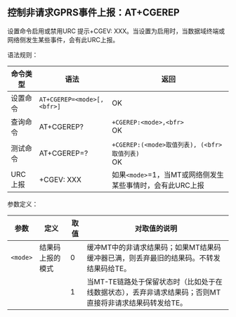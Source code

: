 ## 控制非请求GPRS事件上报：AT+CGEREP

设置命令启用或禁用URC 提示+CGEV: XXX。当设置为启用时，当数据域终端或网络侧发生某些事件，会有此URC上报。

语法规则：

| 命令类型 | 语法                       | 返回                                                      |
| -------- | -------------------------- | --------------------------------------------------------- |
| 设置命令 | `AT+CGEREP=<mode>[,<bfr>]` | OK                                                        |
| 查询命令 | AT+CGEREP?                 | `+CGEREP:<mode>,<bfr> `<br>OK                             |
| 测试命令 | AT+CGEREP=?                | `+CGEREP:(<mode>取值列表), (<bfr>取值列表)` <br>OK        |
| URC上报  | +CGEV: XXX                 | 如果`<mode>`=1，当MT或网络侧发生某些事情时，会有此URC上报 |

 

参数定义：

| 参数     | 定义             | 取值 | 对取值的说明                                                 |
| -------- | ---------------- | ---- | ------------------------------------------------------------ |
| `<mode>` | 结果码上报的模式 | 0    | 缓冲MT中的非请求结果码；如果MT结果码缓冲器已满，则丢弃最旧的结果码。不转发结果码给TE。 |
|          |                  | 1    | 当MT-TE链路处于保留状态时（比如处于在线数据状态），丢弃非请求结果码；否则MT直接将非请求结果码转发给TE。 |
